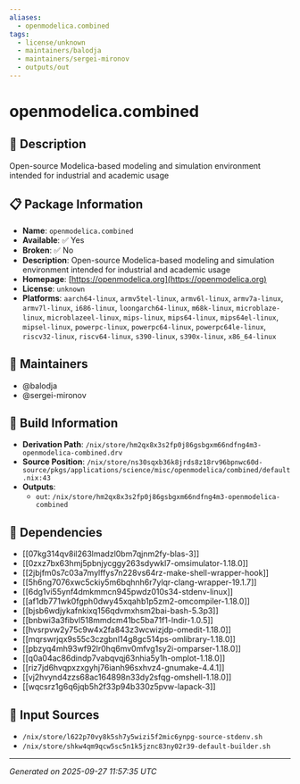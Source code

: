 ```yaml
---
aliases:
  - openmodelica.combined
tags:
  - license/unknown
  - maintainers/balodja
  - maintainers/sergei-mironov
  - outputs/out
---
```


# openmodelica.combined

## 📝 Description

Open-source Modelica-based modeling and simulation environment intended for industrial and academic usage

## 📋 Package Information

- **Name**: `openmodelica.combined`
- **Available**: ✅ Yes
- **Broken**: ✅ No
- **Description**: Open-source Modelica-based modeling and simulation environment intended for industrial and academic usage
- **Homepage**: [https://openmodelica.org](https://openmodelica.org)
- **License**: `unknown`
- **Platforms**: `aarch64-linux`, `armv5tel-linux`, `armv6l-linux`, `armv7a-linux`, `armv7l-linux`, `i686-linux`, `loongarch64-linux`, `m68k-linux`, `microblaze-linux`, `microblazeel-linux`, `mips-linux`, `mips64-linux`, `mips64el-linux`, `mipsel-linux`, `powerpc-linux`, `powerpc64-linux`, `powerpc64le-linux`, `riscv32-linux`, `riscv64-linux`, `s390-linux`, `s390x-linux`, `x86_64-linux`
## 👥 Maintainers

- @balodja
- @sergei-mironov


## 🔧 Build Information

- **Derivation Path**: `/nix/store/hm2qx8x3s2fp0j86gsbgxm66ndfng4m3-openmodelica-combined.drv`
- **Source Position**: `/nix/store/ns30sqxb36k8jrds8z18rv96bpnwc60d-source/pkgs/applications/science/misc/openmodelica/combined/default.nix:43`
- **Outputs**:
  - `out`:  `/nix/store/hm2qx8x3s2fp0j86gsbgxm66ndfng4m3-openmodelica-combined`

## 🔗 Dependencies

- [[07kg314qv8il263lmadzl0bm7qjnm2fy-blas-3]]
- [[0zxz7bx63hmj5pbnjycggy263sdywkl7-omsimulator-1.18.0]]
- [[2jbjfm0s7c03a7mylffys7n228vs64rz-make-shell-wrapper-hook]]
- [[5h6ng7076xwc5ckiy5m6bqhnh6r7ylqr-clang-wrapper-19.1.7]]
- [[6dg1vi55ynf4dmkmmcn945pwdz010s34-stdenv-linux]]
- [[af1db771wk0fgph0dwy45xqahb1p5zm2-omcompiler-1.18.0]]
- [[bjsb6wdjykafnkixq156qdvmxhsm2bai-bash-5.3p3]]
- [[bnbwi3a3fibvl518mmdcm41bc5ba71f1-lndir-1.0.5]]
- [[hvsrpvw2y75c9w4x2fa843z3wcwizjdp-omedit-1.18.0]]
- [[mqrswrjqx9s55c3czgbnl14g8gc514ps-omlibrary-1.18.0]]
- [[pbzyq4mh93wf92lr0hq6mv0mfvg1sy2i-omparser-1.18.0]]
- [[q0a04ac86dindp7vabqvqj63nhia5y1h-omplot-1.18.0]]
- [[riz7jd6hvqpxzxgyhj76ianh96sxhvz4-gnumake-4.4.1]]
- [[vj2hvynd4zzs68ac164898n33dy2sfqg-omshell-1.18.0]]
- [[wqcsrz1g6q6jqb5h2f33p94b330z5pvw-lapack-3]]

## 📁 Input Sources

- `/nix/store/l622p70vy8k5sh7y5wizi5f2mic6ynpg-source-stdenv.sh`
- `/nix/store/shkw4qm9qcw5sc5n1k5jznc83ny02r39-default-builder.sh`

---
*Generated on 2025-09-27 11:57:35 UTC*
